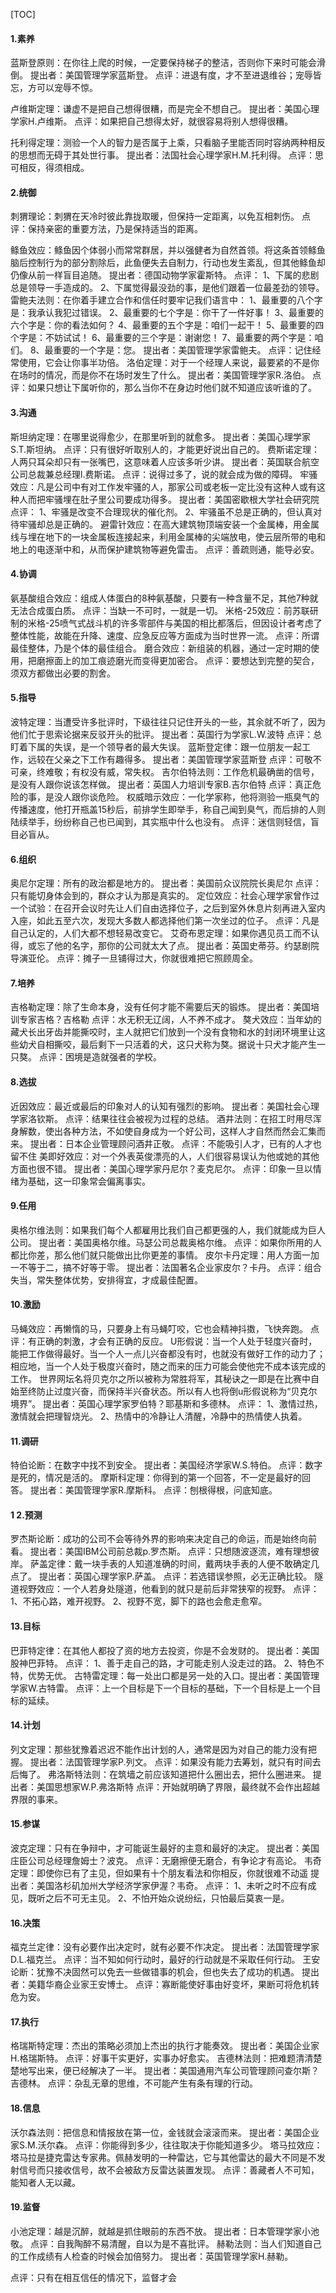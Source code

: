 [TOC]

#### 1.素养

蓝斯登原则：在你往上爬的时候，一定要保持梯子的整洁，否则你下来时可能会滑倒。
提出者：美国管理学家蓝斯登。
点评：进退有度，才不至进退维谷；宠辱皆忘，方可以宠辱不惊。

卢维斯定理：谦虚不是把自己想得很糟，而是完全不想自己。
提出者：美国心理学家H.卢维斯。
点评：如果把自己想得太好，就很容易将别人想得很糟。

托利得定理：测验一个人的智力是否属于上乘，只看脑子里能否同时容纳两种相反的思想而无碍于其处世行事。
 提出者：法国社会心理学家H.M.托利得。
点评：思可相反，得须相成。

#### 2.统御

刺猬理论：刺猬在天冷时彼此靠拢取暖，但保持一定距离，以免互相刺伤。
点评：保持亲密的重要方法，乃是保持适当的距离。

鲦鱼效应：鲦鱼因个体弱小而常常群居，并以强健者为自然首领。将这条首领鲦鱼脑后控制行为的部分割除后，此鱼便失去自制力，行动也发生紊乱，但其他鲦鱼却仍像从前一样盲目追随。
提出者：德国动物学家霍斯特。
点评：
1、下属的悲剧总是领导一手造成的。
2、下属觉得最没劲的事，是他们跟着一位最差劲的领导。
雷鲍夫法则：在你着手建立合作和信任时要牢记我们语言中：
1、最重要的八个字是：我承认我犯过错误。
2、最重要的七个字是：你干了一件好事！
3、最重要的六个字是：你的看法如何？
4、最重要的五个字是：咱们一起干！
5、最重要的四个字是：不妨试试！
6、最重要的三个字是：谢谢您！
7、最重要的两个字是：咱们。
8、最重要的一个字是：您。
提出者：美国管理学家雷鲍夫。
点评：记住经常使用，它会让你事半功倍。
洛伯定理：对于一个经理人来说，最要紧的不是你在场时的情况，而是你不在场时发生了什么。
提出者：美国管理学家R.洛伯。
点评：如果只想让下属听你的，那么当你不在身边时他们就不知道应该听谁的了。

#### 3.沟通

斯坦纳定理：在哪里说得愈少，在那里听到的就愈多。
提出者：美国心理学家S.T.斯坦纳。
点评：只有很好听取别人的，才能更好说出自己的。
费斯诺定理：人两只耳朵却只有一张嘴巴，这意味着人应该多听少讲。
提出者：英国联合航空公司总裁兼总经理l.费斯诺。
点评：说得过多了，说的就会成为做的障碍。
牢骚效应：凡是公司中有对工作发牢骚的人，那家公司或老板一定比没有这种人或有这种人而把牢骚埋在肚子里公司要成功得多。
提出者：美国密歇根大学社会研究院
点评：
1、牢骚是改变不合理现状的催化剂。
2、牢骚虽不总是正确的，但认真对待牢骚却总是正确的。
避雷针效应：在高大建筑物顶端安装一个金属棒，用金属线与埋在地下的一块金属板连接起来，利用金属棒的尖端放电，使云层所带的电和地上的电逐渐中和，从而保护建筑物等避免雷击。
点评：善疏则通，能导必安。

#### 4.协调

氨基酸组合效应：组成人体蛋白的8种氨基酸，只要有一种含量不足，其他7种就无法合成蛋白质。
点评：当缺一不可时，一就是一切。
米格-25效应：前苏联研制的米格-25喷气式战斗机的许多零部件与美国的相比都落后，但因设计者考虑了整体性能，故能在升降、速度、应急反应等方面成为当时世界一流。
点评：所谓最佳整体，乃是个体的最佳组合。
磨合效应：新组装的机器，通过一定时期的使用，把磨擦面上的加工痕迹磨光而变得更加密合。
点评：要想达到完整的契合，须双方都做出必要的割舍。

#### 5.指导

波特定理：当遭受许多批评时，下级往往只记住开头的一些，其余就不听了，因为他们忙于思索论据来反驳开头的批评。
提出者：英国行为学家L.W.波特
点评：总盯着下属的失误，是一个领导者的最大失误。
蓝斯登定律：跟一位朋友一起工作，远较在父亲之下工作有趣得多。
提出者：美国管理学家蓝斯登
点评：可敬不可亲，终难敬；有权没有威，常失权。
吉尔伯特法则：工作危机最确凿的信号，是没有人跟你说该怎样做。
提出者：英国人力培训专家B.吉尔伯特
点评：真正危险的事，是没人跟你谈危险。
权威暗示效应：一化学家称，他将测验一瓶臭气的传播速度，他打开瓶盖15秒后，前排学生即举手，称自己闻到臭气，而后排的人则陆续举手，纷纷称自己也已闻到，其实瓶中什么也没有。
点评：迷信则轻信，盲目必盲从。

#### 6.组织

奥尼尔定理：所有的政治都是地方的。
提出者：美国前众议院院长奥尼尔
点评：只有能切身体会到的，群众才认为那是真实的。
定位效应：社会心理学家曾作过一个试验：在召开会议时先让人们自由选择位子，之后到室外休息片刻再进入室内入座，如此五至六次，发现大多数人都选择他们第一次坐过的位子。
点评：凡是自己认定的，人们大都不想轻易改变它。
艾奇布恩定理：如果你遇见员工而不认得，或忘了他的名字，那你的公司就太大了点。
提出者：英国史蒂芬。约瑟剧院导演亚伦。
点评：摊子一旦铺得过大，你就很难把它照顾周全。

#### 7.培养

吉格勒定理：除了生命本身，没有任何才能不需要后天的锻炼。
提出者：美国培训专家吉格？吉格勒
点评：水无积无辽阔，人不养不成才。
獒犬效应：当年幼的藏犬长出牙齿并能撕咬时，主人就把它们放到一个没有食物和水的封闭环境里让这些幼犬自相撕咬，最后剩下一只活着的犬，这只犬称为獒。据说十只犬才能产生一只獒。
点评：困境是造就强者的学校。

#### 8.选拔

近因效应：最近或最后的印象对人的认知有强烈的影响。
提出者：美国社会心理学家洛钦斯。
点评：结果往往会被视为过程的总结。
酒井法则：在招工时用尽浑身解数，使出各种方法，不如使自身成为一个好公司，这样人才自然而然会汇集而来。
提出者：日本企业管理顾问酒井正敬。
点评：不能吸引人才，已有的人才也留不住
美即好效应：对一个外表英俊漂亮的人，人们很容易误认为他或她的其他方面也很不错。
提出者：美国心理学家丹尼尔？麦克尼尔。
点评：印象一旦以情绪为基础，这一印象常会偏离事实。

#### 9.任用

 奥格尔维法则：如果我们每个人都雇用比我们自己都更强的人，我们就能成为巨人公司。
提出者：美国奥格尔维。马瑟公司总裁奥格尔维。
点评：如果你所用的人都比你差，那么他们就只能做出比你更差的事情。
皮尔卡丹定理：用人方面一加一不等于二，搞不好等于零。
提出者：法国著名企业家皮尔？卡丹。
点评：组合失当，常失整体优势，安排得宜，才成最佳配置。

#### 10.激励

马蝇效应：再懒惰的马，只要身上有马蝇叮咬，它也会精神抖擞，飞快奔跑。
点评：有正确的刺激，才会有正确的反应。
U形假说：当一个人处于轻度兴奋时，能把工作做得最好。当一个人一点儿兴奋都没有时，也就没有做好工作的动力了；相应地，当一个人处于极度兴奋时，随之而来的压力可能会使他完不成本该完成的工作。
世界网坛名将贝克尔之所以被称为常胜将军，其秘诀之一即是在比赛中自始至终防止过度兴奋，而保持半兴奋状态。所以有人也将倒u形假说称为“贝克尔境界”。
提出者：英国心理学家罗伯特？耶基斯和多德林。
点评：
1、激情过热，激情就会把理智烧光。
2、热情中的冷静让人清醒，冷静中的热情使人执着。

#### 11.调研

特伯论断：在数字中找不到安全。
提出者：美国经济学家W.S.特伯。
点评：数字是死的，情况是活的。
摩斯科定理：你得到的第一个回答，不一定是最好的回答。
提出者：美国管理学家R.摩斯科。
点评：刨根得根，问底知底。

#### 1 2.预测

罗杰斯论断：成功的公司不会等待外界的影响来决定自己的命运，而是始终向前看。
提出者：美国IBM公司前总裁p.罗杰斯。
点评：只想随波逐流，难有理想彼岸。
萨盖定律：戴一块手表的人知道准确的时间，戴两块手表的人便不敢确定几点了。
提出者：英国心理学家P.萨盖。
点评：若选错误参照，必无正确比较。
隧道视野效应：一个人若身处隧道，他看到的就只是前后非常狭窄的视野。
点评：
1、不拓心路，难开视野。
2、视野不宽，脚下的路也会愈走愈窄。

#### 13.目标

巴菲特定律：在其他人都投了资的地方去投资，你是不会发财的。
提出者：美国股神巴菲特。
点评：
1、善于走自己的路，才可能走别人没走过的路。
2、特色不特，优势无优。
古特雷定理：每一处出口都是另一处的入口。提出者：美国管理学家W.古特雷。
点评：上一个目标是下一个目标的基础，下一个目标是上一个目标的延续。

#### 14.计划

列文定理：那些犹豫着迟迟不能作出计划的人，通常是因为对自己的能力没有把握。
提出者：法国管理学家P.列文。
点评：如果没有能力去筹划，就只有时间去后悔了。
弗洛斯特法则：在筑墙之前应该知道把什么圈出去，把什么圈进来。
提出者：美国思想家W.P.弗洛斯特
点评：开始就明确了界限，最终就不会作出超越界限的事来。

#### 15.参谋

波克定理：只有在争辩中，才可能诞生最好的主意和最好的决定。
提出者：美国庄臣公司总经理詹姆士？波克。
点评：无磨擦便无磨合，有争论才有高论。
 韦奇定理：即使你已有了主见，但如果有十个朋友看法和你相反，你就很难不动遥
提出者：美国洛杉矶加州大学经济学家伊渥？韦奇。
点评：
1、未听之时不应有成见，既听之后不可无主见。
2、不怕开始众说纷纭，只怕最后莫衷一是。

#### 16.决策

福克兰定律：没有必要作出决定时，就有必要不作决定。
提出者：法国管理学家D.L.福克兰。
点评：当不知如何行动时，最好的行动就是不采取任何行动。
王安论断：犹豫不决固然可以免去一些做错事的机会，但也失去了成功的机遇。
提出者：美籍华裔企业家王安博士。
点评：寡断能使好事由好变坏，果断可将危机转危为安。

#### 17.执行

格瑞斯特定理：杰出的策略必须加上杰出的执行才能奏效。
提出者：美国企业家H.格瑞斯特。
点评：好事干实更好，实事办好愈实。
吉德林法则：把难题清清楚楚地写出来，便已经解决了一半。
提出者：美国通用汽车公司管理顾问查尔斯？吉德林。
点评：杂乱无章的思维，不可能产生有条有理的行动。

#### 18.信息

沃尔森法则：把信息和情报放在第一位，金钱就会滚滚而来。
提出者：美国企业家S.M.沃尔森。
点评：你能得到多少，往往取决于你能知道多少。
塔马拉效应：塔马拉是捷克雷达专家弗。佩赫发明的一种雷达，它与其他雷达的最大不同是不发射信号而只接收信号，故不会被敌方反雷达装置发现。
点评：善藏者人不可知，能知者人无以藏。

#### 19.监督

小池定理：越是沉醉，就越是抓住眼前的东西不放。
提出者：日本管理学家小池敬。
点评：自我陶醉不易清醒，自以为是不喜批评。
赫勒法则：当人们知道自己的工作成绩有人检查的时候会加倍努力。
提出者：英国管理学家H.赫勒。

点评：只有在相互信任的情况下，监督才会